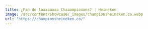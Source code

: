 ```yaml
---
title: ¿Fan de laaaaaaaa Chaaampiooons? | Heineken
image: /src/content/showcase/_images/championsheineken.co.webp
url: "https://championsheineken.co/"
---
```

